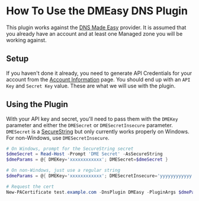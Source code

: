 # How To Use the DMEasy DNS Plugin

This plugin works against the [DNS Made Easy](https://dnsmadeeasy.com/) provider. It is assumed that you already have an account and at least one Managed zone you will be working against.

## Setup

If you haven't done it already, you need to generate API Credentials for your account from the [Account Information](https://dnsmadeeasy.com/account/info) page. You should end up with an `API Key` and `Secret Key` value. These are what we will use with the plugin.

## Using the Plugin

With your API key and secret, you'll need to pass them with the `DMEKey` parameter and either the `DMESecret` or `DMESecretInsecure` parameter. `DMESecret` is a [SecureString](https://docs.microsoft.com/en-us/dotnet/api/system.security.securestring) but only currently works properly on Windows. For non-Windows, use `DMESecretInsecure`.

```powershell
# On Windows, prompt for the SecureString secret
$dmeSecret = Read-Host -Prompt 'DME Secret' -AsSecureString
$dmeParams = @{ DMEKey='xxxxxxxxxxxx'; DMESecret=$dmeSecret }

# On non-Windows, just use a regular string
$dmeParams = @{ DMEKey='xxxxxxxxxxxx'; DMESecretInsecure='yyyyyyyyyyyy' }

# Request the cert
New-PACertificate test.example.com -DnsPlugin DMEasy -PluginArgs $dmeParams
```
